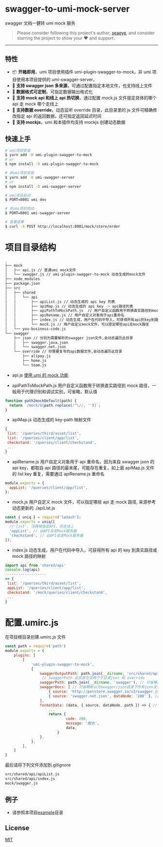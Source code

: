 # swagger-to-umi-mock-server

swagger 文档一健转 umi mock 服务

> Please consider following this project's author, [seaeye](https://github.com/Leonard-Li777), and consider starring the project to show your ❤️ and support.

---

## 特性

- 📦 **开箱即用**，umi 项目使用插件 umi-plugin-swagger-to-mock，非 umi 项目使用本项目提供的 umi-swagger-server，
- 🏈 **支持 swagger json 多来源**，可通过配置指定本地文件，也支持线上文件
- 🎉 **数据格式可定制**，可指定数据输出格式化
- 🚀 **支持 mock api 和线上 api 热切换**，通过配置 mock.js 文件提定具体的哪个 api 走 mock 哪个走线上
- 💈 **支持数据 override**，动态监听 override 目录，此目录里的 js 文件可精确修改指定 api 的返回数据，还可指定返回延迟时间
- 🐠 **支持 mockjs**，umi 和本插件均支持 mockjs 创建动态数据

## 快速上手

```bash
# umi项目安装
$ yarn add -D umi-plugin-swagger-to-mock
# or
$ npm install -D umi-plugin-swagger-to-mock

# 非umi项目安装
$ yarn add -D umi-swagger-server
# or
$ npm install -D umi-swagger-server

# umi项目启动
$ PORT=8001 umi dev

# 非umi项目启动
$ PORT=8001 umi-swagger-server

# 查看结果
$ curl -X POST http://localhost:8001/mock/store/order

```

# 项目目录结构

```bash
.
├── mock
│   ├── api.js // 普通umi mock文件
│   └── swagger.js // umi-plugin-swagger-to-mock 动态生成的mock文件
├── node_modules
├── package.json
├── src
│   ├── shared
│   │   └── api
│   │       ├── apiList.js // 动态生成的 api key 列表
│   │       ├── apiMap.js // 动态生成的 api key -> api路径列表
│   │       ├── apiPathToMockPath.js  // 用户自定义函数用于转换直实路径到mock路径
│   │       ├── apiRename.js // 用户自定义对象用于api重命名
│   │       ├── index.js // 动态生成，用户在代码中导入，可获得所有api的key到路径的映射
│   │       └── mock.js // 用户自定义mock文件，可以提定哪些api走mock路径
│   └── you-business-code.js
└── swagger
    ├── json // 分别为需要解析的swagger json文件,会动态遍历此目录
    │   ├── swagger.java.json
    │   └── swagger.net.json
    └── override // 你需要复写的api数据文件,会动态遍历此目录
        ├── alipay.js
        ├── home.js
        └── team.js
```

- api.js [使用 umi 的 mock 功能](https://umijs.org/zh/guide/mock-data.html#%E4%BD%BF%E7%94%A8-umi-%E7%9A%84-mock-%E5%8A%9F%E8%83%BD)

- apiPathToMockPath.js 用户自定义函数用于转换直实路径到 mock 路径，一般用于代理识别和调试实别，可省略，默认值

```javascript
function path2mockDefault(path) {
  return `/mock/${path.replace(/^\//, '')}`;
}
```

- apiMap.js 动态生成的 key-path 映射文件

```javascript
{
 list: '/queries/third/asset/list',
 list: '/queries/client/app/list',
 checkstand: '/queries/client/checkstand',
 ...
}
```

- apiRename.js 用户自定义对象用于 api 重命名，因为来自 swagger json 的 api key，都取自 api 路径的最末尾，可能存在重复，如上面 apiMap.js 文件的 list key 重复，需要通过 apiRename.js 重命名

```javascript
module.exports = {
  appList: '/queries/client/app/list',
};
```

- mock.js 用户自定义 mock 文件，可以指定哪些 api 走 mock 路径, 来源参考动态更新的 ./apiList.js

```javascript
const { uniq } = require('lodash');
module.exports = uniq([
  //'list', 注释掉指定API，将走线上
  'appList', // 此API会走Mock服务器
  'checkstand', // 此API会走Mock服务器
]);
```

- index.js 动态生成，用户在代码中导入，可获得所有 api 的 key 到真实路径或 mock 路径的映射

```javascript
import api from 'shared/api'
console.log(api)
-------------------
=> {
 list: '/queries/third/asset/list',
 appList: '/queries/client/app/list',
 checkstand: '/mock/queries/client/checkstand',
 ...
}
```

# 配置.umirc.js

在项目根目录创建.umirc.js 文件

```javascript
const path = require('path')
module.exports = {
	plugins: [
		[
			'umi-plugin-swagger-to-mock',
			{
				swaggerOutputPath: path.join(__dirname, 'src/shared/api'), // 可省略默认为src/shared/api
				 // swaggerPath 此目录包含两个子目录json 和 override
				swaggerPath: path.join(__dirname, 'swagger'), // 可省略默认为swagger
				swaggerDocs: [ // 可省略默认为swagger/json目录下所有json文件
					{ source: 'http://petstore.swagger.io/v2/swagger.json', dataNode: 'default' }, // dataNode 为swagger文档存放数据的节点，一般取值: default | 200
					{ source: 'swagger.net.json', dataNode: '200' }, // 想要提定swagger/json/swagger.net.json的dataNode为 200
				],
				formatData: (data, { source, dataNode, path }) => { // 可省略，默认转换为{code: 200, message: '成功', data}
					...
					return {
							code: 200,
							message: '成功',
							data,
						}
				},
			},
		],
	]
}
```

最后请将下列文件添加到.gitignore

```bash
src/shared/api/apiList.js
src/shared/api/index.js
mock/swagger.js
```

## 例子

- 请参照本项目[example](https://github.com/Leonard-Li777/swagger-to-umi-mock-server/tree/master/example)目录

## License

[MIT](./LICENSE)
